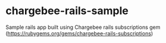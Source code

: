 # chargebee-rails-sample
Sample rails app built using Chargebee rails subscriptions gem (https://rubygems.org/gems/chargebee-rails-subscriptions)
